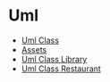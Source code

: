 # Uml 
- [Uml Class](uml-class.md)
- [Assets](assets)
- [Uml Class Library](UML-class-library.md)
- [Uml Class Restaurant](UML-class-restaurant.md)